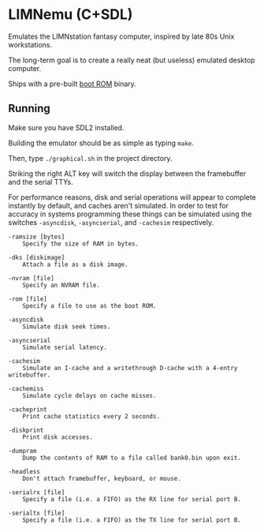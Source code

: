 # LIMNemu (C+SDL)

Emulates the LIMNstation fantasy computer, inspired by late 80s Unix workstations.

The long-term goal is to create a really neat (but useless) emulated desktop computer.

Ships with a pre-built [boot ROM](https://github.com/limnarch/a3x) binary.

## Running

Make sure you have SDL2 installed.

Building the emulator should be as simple as typing `make`.

Then, type `./graphical.sh` in the project directory.

Striking the right ALT key will switch the display between the framebuffer and the serial TTYs.

For performance reasons, disk and serial operations will appear to complete instantly by default,
and caches aren't simulated. In order to test for accuracy in systems programming these things can
be simulated using the switches `-asyncdisk`, `-asyncserial`, and `-cachesim` respectively.

    -ramsize [bytes]
	    Specify the size of RAM in bytes.

    -dks [diskimage]
	    Attach a file as a disk image.

    -nvram [file]
	    Specify an NVRAM file.

    -rom [file]
	    Specify a file to use as the boot ROM.

    -asyncdisk
	    Simulate disk seek times.

    -asyncserial
	    Simulate serial latency.

	-cachesim
		Simulate an I-cache and a writethrough D-cache with a 4-entry writebuffer.

	-cachemiss
		Simulate cycle delays on cache misses.

	-cacheprint
		Print cache statistics every 2 seconds.

	-diskprint
		Print disk accesses.

	-dumpram
		Dump the contents of RAM to a file called bank0.bin upon exit.

	-headless
	    Don't attach framebuffer, keyboard, or mouse.

	-serialrx [file]
		Specify a file (i.e. a FIFO) as the RX line for serial port B.

	-serialtx [file]
		Specify a file (i.e. a FIFO) as the TX line for serial port B.